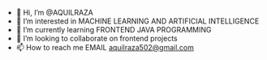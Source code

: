 - 👋 Hi, I’m @AQUILRAZA
- 👀 I’m interested in MACHINE LEARNING AND ARTIFICIAL INTELLIGENCE
- 🌱 I’m currently learning  FRONTEND  JAVA PROGRAMMING
- 💞️ I’m looking to collaborate on frontend projects 
- 📫 How to reach me EMAIL aquilraza502@gmail.com

<!---
AQUIL01/AQUIL01 is a ✨ special ✨ repository because its `README.md` (this file) appears on your GitHub profile.
You can click the Preview link to take a look at your changes.
--->
